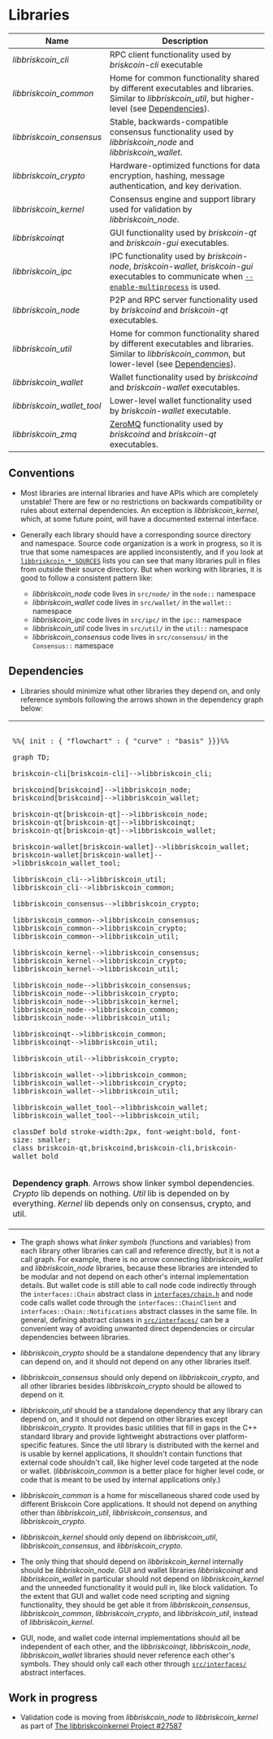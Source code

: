 # Libraries

| Name                     | Description |
|--------------------------|-------------|
| *libbriskcoin_cli*         | RPC client functionality used by *briskcoin-cli* executable |
| *libbriskcoin_common*      | Home for common functionality shared by different executables and libraries. Similar to *libbriskcoin_util*, but higher-level (see [Dependencies](#dependencies)). |
| *libbriskcoin_consensus*   | Stable, backwards-compatible consensus functionality used by *libbriskcoin_node* and *libbriskcoin_wallet*. |
| *libbriskcoin_crypto*      | Hardware-optimized functions for data encryption, hashing, message authentication, and key derivation. |
| *libbriskcoin_kernel*      | Consensus engine and support library used for validation by *libbriskcoin_node*. |
| *libbriskcoinqt*           | GUI functionality used by *briskcoin-qt* and *briskcoin-gui* executables. |
| *libbriskcoin_ipc*         | IPC functionality used by *briskcoin-node*, *briskcoin-wallet*, *briskcoin-gui* executables to communicate when [`--enable-multiprocess`](multiprocess.md) is used. |
| *libbriskcoin_node*        | P2P and RPC server functionality used by *briskcoind* and *briskcoin-qt* executables. |
| *libbriskcoin_util*        | Home for common functionality shared by different executables and libraries. Similar to *libbriskcoin_common*, but lower-level (see [Dependencies](#dependencies)). |
| *libbriskcoin_wallet*      | Wallet functionality used by *briskcoind* and *briskcoin-wallet* executables. |
| *libbriskcoin_wallet_tool* | Lower-level wallet functionality used by *briskcoin-wallet* executable. |
| *libbriskcoin_zmq*         | [ZeroMQ](../zmq.md) functionality used by *briskcoind* and *briskcoin-qt* executables. |

## Conventions

- Most libraries are internal libraries and have APIs which are completely unstable! There are few or no restrictions on backwards compatibility or rules about external dependencies. An exception is *libbriskcoin_kernel*, which, at some future point, will have a documented external interface.

- Generally each library should have a corresponding source directory and namespace. Source code organization is a work in progress, so it is true that some namespaces are applied inconsistently, and if you look at [`libbriskcoin_*_SOURCES`](../../src/Makefile.am) lists you can see that many libraries pull in files from outside their source directory. But when working with libraries, it is good to follow a consistent pattern like:

  - *libbriskcoin_node* code lives in `src/node/` in the `node::` namespace
  - *libbriskcoin_wallet* code lives in `src/wallet/` in the `wallet::` namespace
  - *libbriskcoin_ipc* code lives in `src/ipc/` in the `ipc::` namespace
  - *libbriskcoin_util* code lives in `src/util/` in the `util::` namespace
  - *libbriskcoin_consensus* code lives in `src/consensus/` in the `Consensus::` namespace

## Dependencies

- Libraries should minimize what other libraries they depend on, and only reference symbols following the arrows shown in the dependency graph below:

<table><tr><td>

```mermaid

%%{ init : { "flowchart" : { "curve" : "basis" }}}%%

graph TD;

briskcoin-cli[briskcoin-cli]-->libbriskcoin_cli;

briskcoind[briskcoind]-->libbriskcoin_node;
briskcoind[briskcoind]-->libbriskcoin_wallet;

briskcoin-qt[briskcoin-qt]-->libbriskcoin_node;
briskcoin-qt[briskcoin-qt]-->libbriskcoinqt;
briskcoin-qt[briskcoin-qt]-->libbriskcoin_wallet;

briskcoin-wallet[briskcoin-wallet]-->libbriskcoin_wallet;
briskcoin-wallet[briskcoin-wallet]-->libbriskcoin_wallet_tool;

libbriskcoin_cli-->libbriskcoin_util;
libbriskcoin_cli-->libbriskcoin_common;

libbriskcoin_consensus-->libbriskcoin_crypto;

libbriskcoin_common-->libbriskcoin_consensus;
libbriskcoin_common-->libbriskcoin_crypto;
libbriskcoin_common-->libbriskcoin_util;

libbriskcoin_kernel-->libbriskcoin_consensus;
libbriskcoin_kernel-->libbriskcoin_crypto;
libbriskcoin_kernel-->libbriskcoin_util;

libbriskcoin_node-->libbriskcoin_consensus;
libbriskcoin_node-->libbriskcoin_crypto;
libbriskcoin_node-->libbriskcoin_kernel;
libbriskcoin_node-->libbriskcoin_common;
libbriskcoin_node-->libbriskcoin_util;

libbriskcoinqt-->libbriskcoin_common;
libbriskcoinqt-->libbriskcoin_util;

libbriskcoin_util-->libbriskcoin_crypto;

libbriskcoin_wallet-->libbriskcoin_common;
libbriskcoin_wallet-->libbriskcoin_crypto;
libbriskcoin_wallet-->libbriskcoin_util;

libbriskcoin_wallet_tool-->libbriskcoin_wallet;
libbriskcoin_wallet_tool-->libbriskcoin_util;

classDef bold stroke-width:2px, font-weight:bold, font-size: smaller;
class briskcoin-qt,briskcoind,briskcoin-cli,briskcoin-wallet bold
```
</td></tr><tr><td>

**Dependency graph**. Arrows show linker symbol dependencies. *Crypto* lib depends on nothing. *Util* lib is depended on by everything. *Kernel* lib depends only on consensus, crypto, and util.

</td></tr></table>

- The graph shows what _linker symbols_ (functions and variables) from each library other libraries can call and reference directly, but it is not a call graph. For example, there is no arrow connecting *libbriskcoin_wallet* and *libbriskcoin_node* libraries, because these libraries are intended to be modular and not depend on each other's internal implementation details. But wallet code is still able to call node code indirectly through the `interfaces::Chain` abstract class in [`interfaces/chain.h`](../../src/interfaces/chain.h) and node code calls wallet code through the `interfaces::ChainClient` and `interfaces::Chain::Notifications` abstract classes in the same file. In general, defining abstract classes in [`src/interfaces/`](../../src/interfaces/) can be a convenient way of avoiding unwanted direct dependencies or circular dependencies between libraries.

- *libbriskcoin_crypto* should be a standalone dependency that any library can depend on, and it should not depend on any other libraries itself.

- *libbriskcoin_consensus* should only depend on *libbriskcoin_crypto*, and all other libraries besides *libbriskcoin_crypto* should be allowed to depend on it.

- *libbriskcoin_util* should be a standalone dependency that any library can depend on, and it should not depend on other libraries except *libbriskcoin_crypto*. It provides basic utilities that fill in gaps in the C++ standard library and provide lightweight abstractions over platform-specific features. Since the util library is distributed with the kernel and is usable by kernel applications, it shouldn't contain functions that external code shouldn't call, like higher level code targeted at the node or wallet. (*libbriskcoin_common* is a better place for higher level code, or code that is meant to be used by internal applications only.)

- *libbriskcoin_common* is a home for miscellaneous shared code used by different Briskcoin Core applications. It should not depend on anything other than *libbriskcoin_util*, *libbriskcoin_consensus*, and *libbriskcoin_crypto*.

- *libbriskcoin_kernel* should only depend on *libbriskcoin_util*, *libbriskcoin_consensus*, and *libbriskcoin_crypto*.

- The only thing that should depend on *libbriskcoin_kernel* internally should be *libbriskcoin_node*. GUI and wallet libraries *libbriskcoinqt* and *libbriskcoin_wallet* in particular should not depend on *libbriskcoin_kernel* and the unneeded functionality it would pull in, like block validation. To the extent that GUI and wallet code need scripting and signing functionality, they should be get able it from *libbriskcoin_consensus*, *libbriskcoin_common*, *libbriskcoin_crypto*, and *libbriskcoin_util*, instead of *libbriskcoin_kernel*.

- GUI, node, and wallet code internal implementations should all be independent of each other, and the *libbriskcoinqt*, *libbriskcoin_node*, *libbriskcoin_wallet* libraries should never reference each other's symbols. They should only call each other through [`src/interfaces/`](../../src/interfaces/) abstract interfaces.

## Work in progress

- Validation code is moving from *libbriskcoin_node* to *libbriskcoin_kernel* as part of [The libbriskcoinkernel Project #27587](https://github.com/briskcoin/briskcoin/issues/27587)
